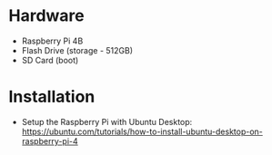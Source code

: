 # Hardware

- Raspberry Pi 4B
- Flash Drive (storage - 512GB)
- SD Card (boot)

# Installation

- Setup the Raspberry Pi with Ubuntu Desktop: https://ubuntu.com/tutorials/how-to-install-ubuntu-desktop-on-raspberry-pi-4
